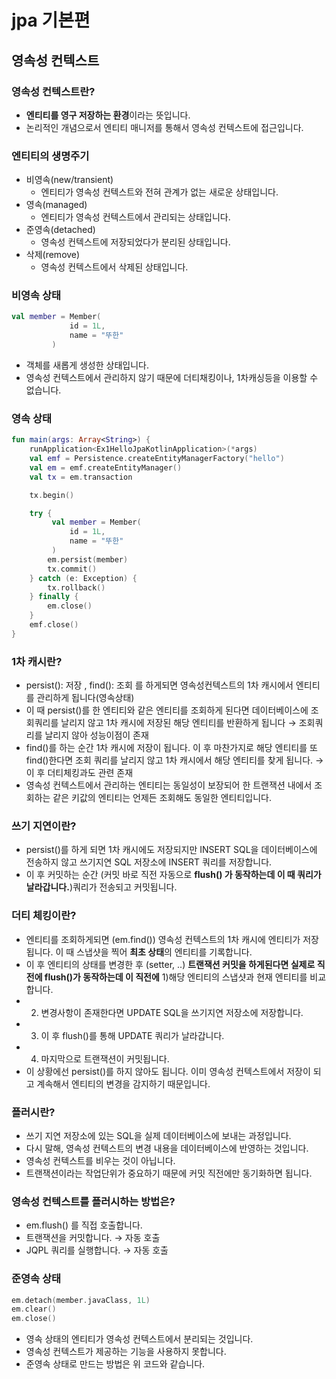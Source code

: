 # jpa 기본편

## 영속성 컨텍스트

### 영속성 컨텍스트란?

- **엔티티를 영구 저장하는 환경**이라는 뜻입니다.
- 논리적인 개념으로서 엔티티 매니저를 통해서 영속성 컨텍스트에 접근입니다.

### 엔티티의 생명주기

- 비영속(new/transient)
    - 엔티티가 영속성 컨텍스트와 전혀 관계가 없는 새로운 상태입니다.
- 영속(managed)
    - 엔티티가 영속성 컨텍스트에서 관리되는 상태입니다.
- 준영속(detached)
    - 영속성 컨텍스트에 저장되었다가 분리된 상태입니다.
- 삭제(remove)
    - 영속성 컨텍스트에서 삭제된 상태입니다.

### 비영속 상태

```kotlin
val member = Member(
             id = 1L,
             name = "뚜한"
         )
```

- 객체를 새롭게 생성한 상태입니다.
- 영속성 컨텍스트에서 관리하지 않기 때문에 더티채킹이나, 1차캐싱등을 이용할 수 없습니다.

### 영속 상태

```kotlin
fun main(args: Array<String>) {
    runApplication<Ex1HelloJpaKotlinApplication>(*args)
    val emf = Persistence.createEntityManagerFactory("hello")
    val em = emf.createEntityManager()
    val tx = em.transaction

    tx.begin()

    try {
         val member = Member(
             id = 1L,
             name = "뚜한"
         )
        em.persist(member)
        tx.commit()
    } catch (e: Exception) {
        tx.rollback()
    } finally {
        em.close()
    }
    emf.close()
}
```

### 1차 캐시란?

- persist(): 저장 , find(): 조회 를 하게되면 영속성컨텍스트의 1차 캐시에서 엔티티를 관리하게 됩니다(영속상태)
- 이 때 persist()를 한 엔티티와 같은 엔티티를 조회하게 된다면 데이터베이스에 조회쿼리를 날리지 않고 1차 캐시에 저장된 해당 엔티티를 반환하게 됩니다 → 조회쿼리를 날리지 않아 성능이점이 존재
- find()를 하는 순간 1차 캐시에 저장이 됩니다. 이 후 마찬가지로 해당 엔티티를 또 find()한다면 조회 쿼리를 날리지 않고 1차 캐시에서 해당 엔티티를 찾게 됩니다. → 이 후 더티체킹과도 관련 존재
- 영속성 컨텍스트에서 관리하는 엔티티는 동일성이 보장되어 한 트랜잭션 내에서 조회하는 같은 키값의 엔티티는 언제든 조회해도 동일한 엔티티입니다.

### 쓰기 지연이란?

- persist()를 하게 되면 1차 캐시에도 저장되지만 INSERT SQL을 데이터베이스에 전송하지 않고 쓰기지연 SQL 저장소에 INSERT 쿼리를 저장합니다.
- 이 후 커밋하는 순간 (커밋 바로 직전 자동으로 **flush() 가 동작하는데 이 때 쿼리가 날라갑니다.**)쿼리가 전송되고 커밋됩니다.

### 더티 체킹이란?

- 엔티티를 조회하게되면 (em.find()) 영속성 컨텍스트의 1차 캐시에 엔티티가 저장됩니다. 이 때 스냅샷을 찍어 **최초 상태**의 엔티티를 기록합니다.
- 이 후 엔티티의 상태를 변경한 후 (setter, ..) **트랜잭션 커밋을 하게된다면 실제로 직전에 flush()가 동작하는데 이 직전에** 1)해당 엔티티의 스냅샷과 현재 엔티티를 비교합니다.
- 2) 변경사항이 존재한다면 UPDATE SQL을 쓰기지연 저장소에 저장합니다.
- 3) 이 후 flush()를 통해 UPDATE 쿼리가 날라갑니다.
- 4) 마지막으로 트랜잭션이 커밋됩니다.
- 이 상황에선 persist()를 하지 않아도 됩니다. 이미 영속성 컨텍스트에서 저장이 되고 계속해서 엔티티의 변경을 감지하기 때문입니다.

### 플러시란?

- 쓰기 지연 저장소에 있는 SQL을 실제 데이터베이스에 보내는 과정입니다.
- 다시 말해, 영속성 컨텍스트의 변경 내용을 데이터베이스에 반영하는 것입니다.
- 영속성 컨텍스트를 비우는 것이 아닙니다.
- 트랜잭션이라는 작업단위가 중요하기 때문에 커밋 직전에만 동기화하면 됩니다.

### 영속성 컨텍스트를 플러시하는 방법은?

- em.flush() 를 직접 호출합니다.
- 트랜잭션을 커밋합니다. → 자동 호출
- JQPL 쿼리를 실행합니다. → 자동 호출

### 준영속 상태

```kotlin
em.detach(member.javaClass, 1L)
em.clear()
em.close()
```

- 영속 상태의 엔티티가 영속성 컨텍스트에서 분리되는 것입니다.
- 영속성 컨텍스트가 제공하는 기능을 사용하지 못합니다.
- 준영속 상태로 만드는 방법은 위 코드와 같습니다.